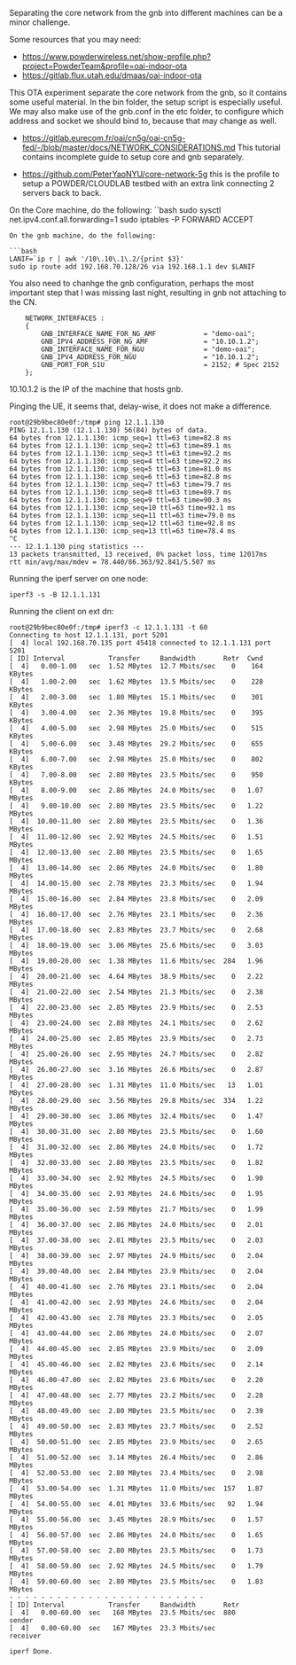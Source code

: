 Separating the core network from the gnb into different machines can be a minor challenge. 

Some resources that you may need:
+ https://www.powderwireless.net/show-profile.php?project=PowderTeam&profile=oai-indoor-ota
+ https://gitlab.flux.utah.edu/dmaas/oai-indoor-ota

This OTA experiment separate the core network from the gnb, so it contains some useful material. In the bin folder, the setup script is especially useful. We may also make use of the gnb.conf in the etc folder, to configure which address and socket we should bind to, because that may change as well. 

+ https://gitlab.eurecom.fr/oai/cn5g/oai-cn5g-fed/-/blob/master/docs/NETWORK_CONSIDERATIONS.md 
This tutorial contains incomplete guide to setup core and gnb separately. 

+ https://github.com/PeterYaoNYU/core-network-5g
this is the profile to setup a POWDER/CLOUDLAB testbed with an extra link connecting 2 servers back to back. 

On the Core machine, do the following:
``bash
        sudo sysctl net.ipv4.conf.all.forwarding=1
        sudo iptables -P FORWARD ACCEPT
```
On the gnb machine, do the following:

```bash
LANIF=`ip r | awk '/10\.10\.1\.2/{print $3}'
sudo ip route add 192.168.70.128/26 via 192.168.1.1 dev $LANIF
```

You also need to chanhge the gnb configuration, perhaps the most important step that I was missing last night, resulting in gnb not attaching to the CN. 

```
    NETWORK_INTERFACES :
    {
        GNB_INTERFACE_NAME_FOR_NG_AMF            = "demo-oai";
        GNB_IPV4_ADDRESS_FOR_NG_AMF              = "10.10.1.2";
        GNB_INTERFACE_NAME_FOR_NGU               = "demo-oai";
        GNB_IPV4_ADDRESS_FOR_NGU                 = "10.10.1.2";
        GNB_PORT_FOR_S1U                         = 2152; # Spec 2152
    };
```
10.10.1.2 is the IP of the machine that hosts gnb. 

Pinging the UE, it seems that, delay-wise, it does not make a difference. 
```
root@29b9bec80e0f:/tmp# ping 12.1.1.130
PING 12.1.1.130 (12.1.1.130) 56(84) bytes of data.
64 bytes from 12.1.1.130: icmp_seq=1 ttl=63 time=82.8 ms
64 bytes from 12.1.1.130: icmp_seq=2 ttl=63 time=89.1 ms
64 bytes from 12.1.1.130: icmp_seq=3 ttl=63 time=92.2 ms
64 bytes from 12.1.1.130: icmp_seq=4 ttl=63 time=92.2 ms
64 bytes from 12.1.1.130: icmp_seq=5 ttl=63 time=81.0 ms
64 bytes from 12.1.1.130: icmp_seq=6 ttl=63 time=82.8 ms
64 bytes from 12.1.1.130: icmp_seq=7 ttl=63 time=79.7 ms
64 bytes from 12.1.1.130: icmp_seq=8 ttl=63 time=89.7 ms
64 bytes from 12.1.1.130: icmp_seq=9 ttl=63 time=90.3 ms
64 bytes from 12.1.1.130: icmp_seq=10 ttl=63 time=92.1 ms
64 bytes from 12.1.1.130: icmp_seq=11 ttl=63 time=79.0 ms
64 bytes from 12.1.1.130: icmp_seq=12 ttl=63 time=92.8 ms
64 bytes from 12.1.1.130: icmp_seq=13 ttl=63 time=78.4 ms
^C
--- 12.1.1.130 ping statistics ---
13 packets transmitted, 13 received, 0% packet loss, time 12017ms
rtt min/avg/max/mdev = 78.440/86.363/92.841/5.507 ms
```


Running the iperf server on one node:
```
iperf3 -s -B 12.1.1.131
```
Running the client on ext dn:
```
root@29b9bec80e0f:/tmp# iperf3 -c 12.1.1.131 -t 60
Connecting to host 12.1.1.131, port 5201
[  4] local 192.168.70.135 port 45418 connected to 12.1.1.131 port 5201
[ ID] Interval           Transfer     Bandwidth       Retr  Cwnd
[  4]   0.00-1.00   sec  1.52 MBytes  12.7 Mbits/sec    0    164 KBytes
[  4]   1.00-2.00   sec  1.62 MBytes  13.5 Mbits/sec    0    228 KBytes
[  4]   2.00-3.00   sec  1.80 MBytes  15.1 Mbits/sec    0    301 KBytes
[  4]   3.00-4.00   sec  2.36 MBytes  19.8 Mbits/sec    0    395 KBytes
[  4]   4.00-5.00   sec  2.98 MBytes  25.0 Mbits/sec    0    515 KBytes
[  4]   5.00-6.00   sec  3.48 MBytes  29.2 Mbits/sec    0    655 KBytes
[  4]   6.00-7.00   sec  2.98 MBytes  25.0 Mbits/sec    0    802 KBytes
[  4]   7.00-8.00   sec  2.80 MBytes  23.5 Mbits/sec    0    950 KBytes
[  4]   8.00-9.00   sec  2.86 MBytes  24.0 Mbits/sec    0   1.07 MBytes
[  4]   9.00-10.00  sec  2.80 MBytes  23.5 Mbits/sec    0   1.22 MBytes
[  4]  10.00-11.00  sec  2.80 MBytes  23.5 Mbits/sec    0   1.36 MBytes
[  4]  11.00-12.00  sec  2.92 MBytes  24.5 Mbits/sec    0   1.51 MBytes
[  4]  12.00-13.00  sec  2.80 MBytes  23.5 Mbits/sec    0   1.65 MBytes
[  4]  13.00-14.00  sec  2.86 MBytes  24.0 Mbits/sec    0   1.80 MBytes
[  4]  14.00-15.00  sec  2.78 MBytes  23.3 Mbits/sec    0   1.94 MBytes
[  4]  15.00-16.00  sec  2.84 MBytes  23.8 Mbits/sec    0   2.09 MBytes
[  4]  16.00-17.00  sec  2.76 MBytes  23.1 Mbits/sec    0   2.36 MBytes
[  4]  17.00-18.00  sec  2.83 MBytes  23.7 Mbits/sec    0   2.68 MBytes
[  4]  18.00-19.00  sec  3.06 MBytes  25.6 Mbits/sec    0   3.03 MBytes
[  4]  19.00-20.00  sec  1.38 MBytes  11.6 Mbits/sec  284   1.96 MBytes
[  4]  20.00-21.00  sec  4.64 MBytes  38.9 Mbits/sec    0   2.22 MBytes
[  4]  21.00-22.00  sec  2.54 MBytes  21.3 Mbits/sec    0   2.38 MBytes
[  4]  22.00-23.00  sec  2.85 MBytes  23.9 Mbits/sec    0   2.53 MBytes
[  4]  23.00-24.00  sec  2.88 MBytes  24.1 Mbits/sec    0   2.62 MBytes
[  4]  24.00-25.00  sec  2.85 MBytes  23.9 Mbits/sec    0   2.73 MBytes
[  4]  25.00-26.00  sec  2.95 MBytes  24.7 Mbits/sec    0   2.82 MBytes
[  4]  26.00-27.00  sec  3.16 MBytes  26.6 Mbits/sec    0   2.87 MBytes
[  4]  27.00-28.00  sec  1.31 MBytes  11.0 Mbits/sec   13   1.01 MBytes
[  4]  28.00-29.00  sec  3.56 MBytes  29.8 Mbits/sec  334   1.22 MBytes
[  4]  29.00-30.00  sec  3.86 MBytes  32.4 Mbits/sec    0   1.47 MBytes
[  4]  30.00-31.00  sec  2.80 MBytes  23.5 Mbits/sec    0   1.60 MBytes
[  4]  31.00-32.00  sec  2.86 MBytes  24.0 Mbits/sec    0   1.72 MBytes
[  4]  32.00-33.00  sec  2.80 MBytes  23.5 Mbits/sec    0   1.82 MBytes
[  4]  33.00-34.00  sec  2.92 MBytes  24.5 Mbits/sec    0   1.90 MBytes
[  4]  34.00-35.00  sec  2.93 MBytes  24.6 Mbits/sec    0   1.95 MBytes
[  4]  35.00-36.00  sec  2.59 MBytes  21.7 Mbits/sec    0   1.99 MBytes
[  4]  36.00-37.00  sec  2.86 MBytes  24.0 Mbits/sec    0   2.01 MBytes
[  4]  37.00-38.00  sec  2.81 MBytes  23.5 Mbits/sec    0   2.03 MBytes
[  4]  38.00-39.00  sec  2.97 MBytes  24.9 Mbits/sec    0   2.04 MBytes
[  4]  39.00-40.00  sec  2.84 MBytes  23.9 Mbits/sec    0   2.04 MBytes
[  4]  40.00-41.00  sec  2.76 MBytes  23.1 Mbits/sec    0   2.04 MBytes
[  4]  41.00-42.00  sec  2.93 MBytes  24.6 Mbits/sec    0   2.04 MBytes
[  4]  42.00-43.00  sec  2.78 MBytes  23.3 Mbits/sec    0   2.05 MBytes
[  4]  43.00-44.00  sec  2.86 MBytes  24.0 Mbits/sec    0   2.07 MBytes
[  4]  44.00-45.00  sec  2.85 MBytes  23.9 Mbits/sec    0   2.09 MBytes
[  4]  45.00-46.00  sec  2.82 MBytes  23.6 Mbits/sec    0   2.14 MBytes
[  4]  46.00-47.00  sec  2.82 MBytes  23.6 Mbits/sec    0   2.20 MBytes
[  4]  47.00-48.00  sec  2.77 MBytes  23.2 Mbits/sec    0   2.28 MBytes
[  4]  48.00-49.00  sec  2.80 MBytes  23.5 Mbits/sec    0   2.39 MBytes
[  4]  49.00-50.00  sec  2.83 MBytes  23.7 Mbits/sec    0   2.52 MBytes
[  4]  50.00-51.00  sec  2.85 MBytes  23.9 Mbits/sec    0   2.65 MBytes
[  4]  51.00-52.00  sec  3.14 MBytes  26.4 Mbits/sec    0   2.86 MBytes
[  4]  52.00-53.00  sec  2.80 MBytes  23.4 Mbits/sec    0   2.98 MBytes
[  4]  53.00-54.00  sec  1.31 MBytes  11.0 Mbits/sec  157   1.87 MBytes
[  4]  54.00-55.00  sec  4.01 MBytes  33.6 Mbits/sec   92   1.94 MBytes
[  4]  55.00-56.00  sec  3.45 MBytes  28.9 Mbits/sec    0   1.57 MBytes
[  4]  56.00-57.00  sec  2.86 MBytes  24.0 Mbits/sec    0   1.65 MBytes
[  4]  57.00-58.00  sec  2.80 MBytes  23.5 Mbits/sec    0   1.73 MBytes
[  4]  58.00-59.00  sec  2.92 MBytes  24.5 Mbits/sec    0   1.79 MBytes
[  4]  59.00-60.00  sec  2.80 MBytes  23.5 Mbits/sec    0   1.83 MBytes
- - - - - - - - - - - - - - - - - - - - - - - - -
[ ID] Interval           Transfer     Bandwidth       Retr
[  4]   0.00-60.00  sec   168 MBytes  23.5 Mbits/sec  880             sender
[  4]   0.00-60.00  sec   167 MBytes  23.3 Mbits/sec                  receiver

iperf Done.
```

